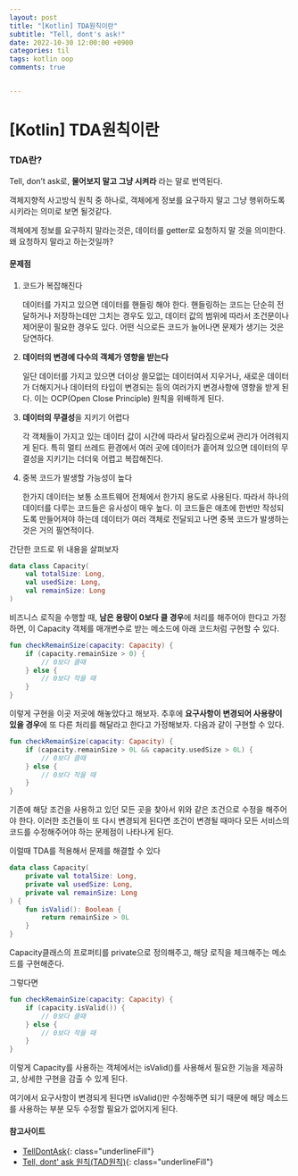 ```yaml
---
layout: post
title: "[Kotlin] TDA원칙이란"
subtitle: "Tell, dont's ask!"
date: 2022-10-30 12:00:00 +0900
categories: til
tags: kotlin oop
comments: true


---
```




# [Kotlin] TDA원칙이란



### TDA란?

Tell, don’t ask로, **물어보지 말고 그냥 시켜라** 라는 말로 번역된다.

객체지향적 사고방식 원칙 중 하나로, 객체에게 정보를 요구하지 말고 그냥 행위하도록 시키라는 의미로 보면 될것같다.

객체에게 정보를 요구하지 말라는것은, 데이터를 getter로 요청하지 말 것을 의미한다. 왜 요청하지 말라고 하는것일까?



#### 문제점

1. 코드가 복잡해진다

    데이터를 가지고 있으면 데이터를 핸들링 해야 한다. 핸들링하는 코드는 단순히 전달하거나 저장하는데만 그치는 경우도 있고, 데이터 값의 범위에 따라서 조건문이나 제어문이 필요한 경우도 있다. 어떤 식으로든 코드가 늘어나면 문제가 생기는 것은 당연하다.

2. **데이터의 변경에 다수의 객체가 영향을 받는다**

    일단 데이터를 가지고 있으면 더이상 쓸모없는 데이터여서 지우거나, 새로운 데이터가 더해지거나 데이터의 타입이 변경되는 등의 여러가지 변경사항에 영향을 받게 된다. 이는 OCP(Open Close Principle) 원칙을 위배하게 된다.

3. **데이터의 무결성**을 지키기 어렵다

    각 객체들이 가지고 있는 데이터 값이 시간에 따라서 달라짐으로써 관리가 어려워지게 된다. 특히 멀티 쓰레드 환경에서 여러 곳에 데이터가 흩어져 있으면 데이터의 무결성을 지키기는 더더욱 어렵고 복잡해진다.

4. 중복 코드가 발생할 가능성이 높다

    한가지 데이터는 보통 소프트웨어 전체에서 한가지 용도로 사용된다. 따라서 하나의 데이터를 다루는 코드들은 유사성이 매우 높다. 이 코드들은 애초에 한번만 작성되도록 만들어져야 하는데 데이터가 여러 객체로 전달되고 나면 중복 코드가 발생하는 것은 거의 필연적이다.



간단한 코드로 위 내용을 살펴보자

```kotlin
data class Capacity(
	val totalSize: Long,
	val usedSize: Long,
	val remainSize: Long
)
```

비즈니스 로직을 수행할 때, **남은 용량이 0보다 클 경우**에 처리를 해주어야 한다고 가정하면, 이 Capacity 객체를 매개변수로 받는 메소드에 아래 코드처럼 구현할 수 있다.

```kotlin
fun checkRemainSize(capacity: Capacity) {
	if (capacity.remainSize > 0) {
		// 0보다 클때
	} else {
		// 0보다 작을 때
	}
}
```

이렇게 구현을 이곳 저곳에 해놓았다고 해보자. 추후에 **요구사항이 변경되어 사용량이 있을 경우**에 또 다른 처리를 해달라고 한다고 가정해보자. 다음과 같이 구현할 수 있다.

```kotlin
fun checkRemainSize(capacity: Capacity) {
	if (capacity.remainSize > 0L && capacity.usedSize > 0L) {
		// 0보다 클때
	} else {
		// 0보다 작을 때
	}
}
```

기존에 해당 조건을 사용하고 있던 모든 곳을 찾아서 위와 같은 조건으로 수정을 해주어야 한다. 이러한 조건들이 또 다시 변경되게 된다면 조건이 변경될 때마다 모든 서비스의 코드를 수정해주어야 하는 문제점이 나타나게 된다.



이럴때 TDA를 적용해서 문제를 해결할 수 있다

```kotlin
data class Capacity(
	private val totalSize: Long,
	private val usedSize: Long,
	private val remainSize: Long
) {
	fun isValid(): Boolean {
		return remainSize > 0L
	}
}
```

Capacity클래스의 프로퍼티를 private으로 정의해주고, 해당 로직을 체크해주는 메소드를 구현해준다.

그렇다면

```kotlin
fun checkRemainSize(capacity: Capacity) {
	if (capacity.isValid()) {
		// 0보다 클때
	} else {
		// 0보다 작을 때
	}
}
```

이렇게 Capacity를 사용하는 객체에서는 isValid()를 사용해서 필요한 기능을 제공하고, 상세한 구현을 감출 수 있게 된다.

여기에서 요구사항이 변경되게 된다면 isValid()만 수정해주면 되기 때문에 해당 메소드를 사용하는 부분 모두 수정할 필요가 없어지게 된다.



#### 참고사이트

- [TellDontAsk](https://martinfowler.com/bliki/TellDontAsk.html){: class="underlineFill"}
- [Tell, dont' ask 원칙(TAD원칙)](https://effectiveprogramming.tistory.com/entry/Tell-dont-ask){: class="underlineFill"}